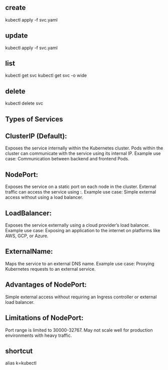 ## create
kubectl apply -f svc.yaml

## update
kubectl apply -f svc.yaml

## list 
kubectl get svc
kubectl get svc -o wide

## delete
kubectl delete svc <service-name>





## Types of Services

## ClusterIP (Default):
Exposes the service internally within the Kubernetes cluster.
Pods within the cluster can communicate with the service using its internal IP.
Example use case: Communication between backend and frontend Pods.

## NodePort:
Exposes the service on a static port on each node in the cluster.
External traffic can access the service using <NodeIP>:<NodePort>.
Example use case: Simple external access without using a load balancer.

## LoadBalancer:
Exposes the service externally using a cloud provider’s load balancer.
Example use case: Exposing an application to the internet on platforms 
like AWS, GCP, or Azure.


## ExternalName:
Maps the service to an external DNS name.
Example use case: Proxying Kubernetes requests to an external service.






## Advantages of NodePort:
Simple external access without requiring an Ingress controller or external load balancer.

## Limitations of NodePort:
Port range is limited to 30000-32767.
May not scale well for production environments with heavy traffic.


## shortcut
alias k=kubectl